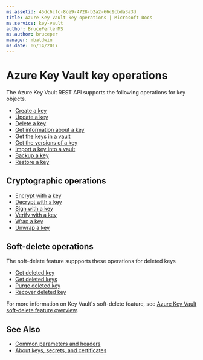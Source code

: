 ```yaml
---
ms.assetid: 45dc6cfc-8ce9-4728-b2a2-66c9cbda3a3d
title: Azure Key Vault key operations | Microsoft Docs
ms.service: key-vault
author: BrucePerlerMS
ms.author: bruceper
manager: mbaldwin
ms.date: 06/14/2017
---
```

# Azure Key Vault key operations

The Azure Key Vault REST API supports the following operations for key objects.

- [Create a key](xref:keyvault.createkey)
- [Update a key](xref:keyvault.updatekey)
- [Delete a key](xref:keyvault.deletekey)
- [Get information about a key](xref:keyvault.getkey)
- [Get the keys in a vault](xref:keyvault.getkeys)
- [Get the versions of a key](xref:keyvault.getkeyversions)
- [Import a key into a vault](xref:keyvault.importkey)
- [Backup a key](xref:keyvault.backupkey)
- [Restore a key](xref:keyvault.restorekey)

## Cryptographic operations

- [Encrypt with a key](xref:keyvault.encrypt)
- [Decrypt with a key](xref:keyvault.decrypt)
- [Sign with a key](xref:keyvault.sign)
- [Verify with a key](xref:keyvault.verify)
- [Wrap a key](xref:keyvault.wrapkey)
- [Unwrap a key](xref:keyvault.unwrapkey)

## Soft-delete operations

The soft-delete feature suppports these operations for deleted keys

- [Get deleted key](xref:keyvault.getdeletedkey)
- [Get deleted keys](xref:keyvault.getdeletedkeys)
- [Purge deleted key](xref:keyvault.purgedeletedkey)
- [Recover deleted key](xref:keyvault.recoverdeletedkey)

For more information on Key Vault's soft-delete feature, see [Azure Key Vault soft-delete feature overview](https://docs.microsoft.com/azure/key-vault/key-vault-ovw-soft-delete).

## See Also

- [Common parameters and headers](common-parameters-and-headers.md)
- [About keys, secrets, and certificates](about-keys--secrets-and-certificates.md)

